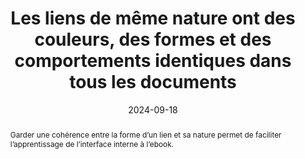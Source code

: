 ---
title: Les liens de même nature ont des couleurs, des formes et des comportements  identiques dans tous les documents
abstract: Garder une cohérence entre la forme d’un lien et sa nature permet de faciliter l’apprentissage de l’interface interne à l’ebook.
categories: ["Liens"]
agrege: O4133-E041
opquast: '4 133'
indiceebook: '41'
description: "Règle n° 041"
before: "040"
weight: "041"
after: "042"
actif: '1'
layout: rules
date: 2024-09-18
tags: ["Accessibilité", "Lisibilité", "Utilisabilité"]
objectif: ["Améliorer l'identification des liens et de leurs fonctions respectives."]
Meo: ["Appliquer des propriétés communes de style, de couleur, de graisse, de casse, de soulignement aux ensembles de liens de même nature."]
Controle: ["Dans l'ensemble de l’ebook, vérifier que les liens de même nature (liens au fil du texte, renvoi vers des notes, des réseaux sociaux, etc.) ont des présentations visuellement similaires dans l'ensemble de l’ebook."]
epubcheck: 
ace: 
humancheck: true
ReadiumGoToolkit: 
Source: ["Opquast"]
Referentiel: [""]
steps: ["Conception", "Éditorial"]
---